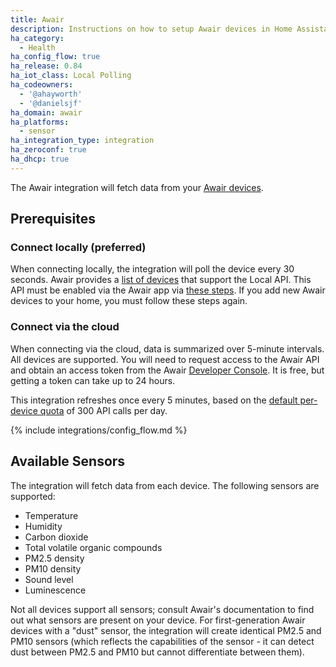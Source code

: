 ```yaml
---
title: Awair
description: Instructions on how to setup Awair devices in Home Assistant.
ha_category:
  - Health
ha_config_flow: true
ha_release: 0.84
ha_iot_class: Local Polling
ha_codeowners:
  - '@ahayworth'
  - '@danielsjf'
ha_domain: awair
ha_platforms:
  - sensor
ha_integration_type: integration
ha_zeroconf: true
ha_dhcp: true
---
```


The Awair integration will fetch data from your [Awair devices](https://getawair.com).

## Prerequisites

### Connect locally (preferred)

When connecting locally, the integration will poll the device every 30 seconds. Awair provides a [list of devices](https://support.getawair.com/hc/en-us/articles/360049221014-Awair-Element-Local-API-Feature#h_01F40FB3ETMR4TZKPVXJNE86HQ) that support the Local API. This API must be enabled via the Awair app via [these steps](https://support.getawair.com/hc/en-us/articles/360049221014-Awair-Element-Local-API-Feature#h_01F40FBBW5323GBPV7D6XMG4J8). If you add new Awair devices to your home, you must follow these steps again.

### Connect via the cloud

When connecting via the cloud, data is summarized over 5-minute intervals. All devices are supported. You will need to request access to the Awair API and obtain an access token from the Awair [Developer Console](https://developer.getawair.com/). It is free, but getting a token can take up to 24 hours.

This integration refreshes once every 5 minutes, based on the [default per-device quota](https://docs.developer.getawair.com/?version=latest#tiers--quotas) of 300 API calls per day.

{% include integrations/config_flow.md %}

## Available Sensors

The integration will fetch data from each device. The following sensors are supported:

* Temperature
* Humidity
* Carbon dioxide
* Total volatile organic compounds
* PM2.5 density
* PM10 density
* Sound level
* Luminescence

Not all devices support all sensors; consult Awair's documentation to find out what sensors are present on your device. For first-generation Awair devices with a "dust" sensor, the integration will create identical PM2.5 and PM10 sensors (which reflects the capabilities of the sensor - it can detect dust between PM2.5 and PM10 but cannot differentiate between them).

